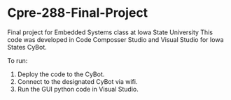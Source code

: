 # Cpre-288-Final-Project
Final project for Embedded Systems class at Iowa State University
This code was developed in Code Composser Studio and Visual Studio for Iowa States CyBot.

To run:
  1. Deploy the code to the CyBot.
  2. Connect to the designated CyBot via wifi.
  3. Run the GUI python code in Visual Studio.

 
